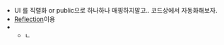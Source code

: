 - UI 를 직렬화 or public으로 하나하나 매핑하지말고.. 코드상에서 자동화해보자.
- [Reflection](obsidian://open?vault=TIL&file=Csharp%2F8.%20Reflection)이용
- - ㄴ